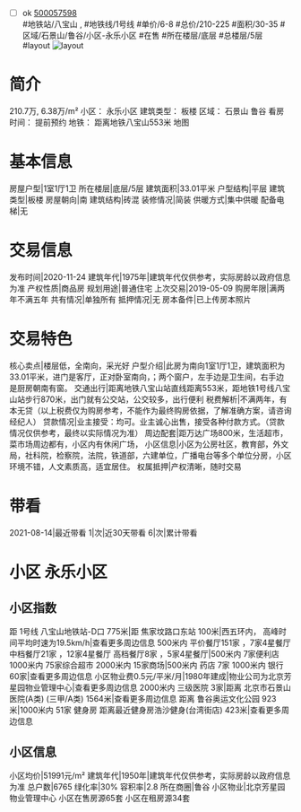 - [ ] ok [500057598](https://bj.5i5j.com/ershoufang/500057598.html)  
 #地铁站/八宝山 ,  #地铁线/1号线
#单价/6-8 #总价/210-225 #面积/30-35   #区域/石景山/鲁谷/小区-永乐小区 #在售 #所在楼层/底层 #总楼层/5层 #layout 
![layout](http://image2a.5i5j.com/bdir/layout/91775dcded4647a18fffd6d9f35c6116.jpg_P5.jpg) 
# 简介 
 210.7万,  6.38万/m² 
小区： 永乐小区
建筑类型： 板楼
区域： 石景山 鲁谷
看房时间： 提前预约
地铁： 距离地铁八宝山553米 地图
# 基本信息 
 房屋户型|1室1厅1卫
所在楼层|底层/5层
建筑面积|33.01平米
户型结构|平层
建筑类型|板楼
房屋朝向|南
建筑结构|砖混
装修情况|简装
供暖方式|集中供暖
配备电梯|无
# 交易信息 
 发布时间|2020-11-24
建筑年代|1975年|建筑年代仅供参考，实际房龄以政府信息为准
产权性质|商品房
规划用途|普通住宅
上次交易|2019-05-09
购房年限|满两年不满五年
共有情况|单独所有
抵押情况|无
房本备件|已上传房本照片
# 交易特色 
 核心卖点|楼层低，全南向，采光好
户型介绍|此房为南向1室1厅1卫，建筑面积为33.01平米，进门是客厅，正对卧室南向，；两个窗户，左手边是卫生间，右手边是厨房朝南有窗。
交通出行|距离地铁八宝山站直线距离553米，距地铁1号线八宝山站步行870米，出门就有公交站，公交较多，出行便利
税费解析|不满两年，有本无贷（以上税费仅为购房参考，不能作为最终购房依据，了解准确方案，请咨询经纪人）
贷款情况|业主接受：均可。业主诚心出售，接受各种付款方式。（贷款情况仅供参考，最终以实际情况为准）
周边配套|距万达广场800米，生活超市，菜市场周边都有，小区内有休闲广场，
小区信息|小区为公房社区，教育部，外文局，社科院，检察院，法院，铁道部，六建单位，广播电台等多个单位分房，小区环境不错，人文素质高，适宜居住。
权属抵押|产权清晰，随时交易
# 带看 
 2021-08-14|最近带看	 1|次|近30天带看	 6|次|累计带看
# 小区 永乐小区
## 小区指数 
 距 1号线 八宝山地铁站-D口 775米|距 焦家坟路口东站 100米|西五环内， 高峰时间平均时速为19.5km/h|查看更多周边信息
500米内 平价餐厅151家 ，7家4星餐厅
中档餐厅21家 ，12家4星餐厅
高档餐厅8家 ，5家4星餐厅|500米内 7家便利店
1000米内 75家综合超市
2000米内 15家商场|500米内 药店 7家
1000米内 银行 60家|查看更多周边信息
小区物业费0.5元/平米/月|1980年建成|物业公司为北京芳星园物业管理中心|查看更多周边信息
2000米内 三级医院 3家|距离 北京市石景山医院(A类) (三甲/A类) 1564米|查看更多周边信息
距离 鲁谷奥运文化公园 923米|1000米内 51家 健身房
距离最近健身房浩沙健身(台湾街店) 423米|查看更多周边信息
## 小区信息 
 小区均价|51991元/m²
建筑年代|1950年|建筑年代仅供参考，实际房龄以政府信息为准
总户数|6765
绿化率|30%
容积率|2.8
所在商圈|鲁谷
小区物业|北京芳星园物业管理中心
小区在售房源65套
小区在租房源34套
